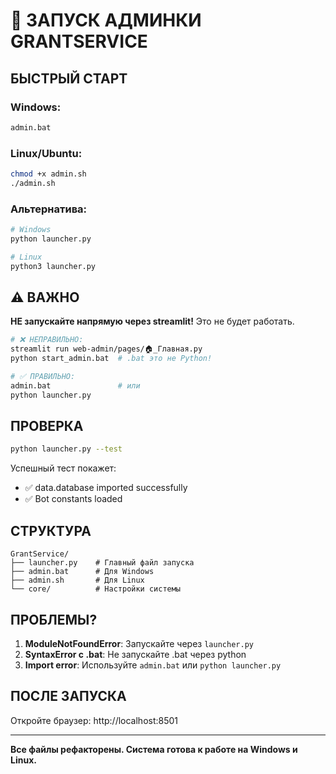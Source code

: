 # 🚀 ЗАПУСК АДМИНКИ GRANTSERVICE

## БЫСТРЫЙ СТАРТ

### Windows:
```bash
admin.bat
```

### Linux/Ubuntu:
```bash
chmod +x admin.sh
./admin.sh
```

### Альтернатива:
```bash
# Windows
python launcher.py

# Linux
python3 launcher.py
```

## ⚠️ ВАЖНО
**НЕ запускайте напрямую через streamlit!** Это не будет работать.
```bash
# ❌ НЕПРАВИЛЬНО:
streamlit run web-admin/pages/🏠_Главная.py
python start_admin.bat  # .bat это не Python!

# ✅ ПРАВИЛЬНО:
admin.bat               # или
python launcher.py
```

## ПРОВЕРКА
```bash
python launcher.py --test
```

Успешный тест покажет:
- ✅ data.database imported successfully
- ✅ Bot constants loaded

## СТРУКТУРА
```
GrantService/
├── launcher.py    # Главный файл запуска
├── admin.bat      # Для Windows
├── admin.sh       # Для Linux
└── core/          # Настройки системы
```

## ПРОБЛЕМЫ?

1. **ModuleNotFoundError**: Запускайте через `launcher.py`
2. **SyntaxError с .bat**: Не запускайте .bat через python
3. **Import error**: Используйте `admin.bat` или `python launcher.py`

## ПОСЛЕ ЗАПУСКА
Откройте браузер: http://localhost:8501

---
**Все файлы рефакторены. Система готова к работе на Windows и Linux.**
